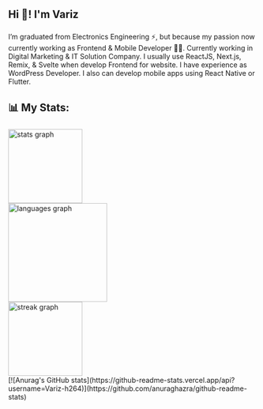 <h2 align="left">Hi 👋! I'm Variz</h2>

###

<p align="left">I’m graduated from Electronics Engineering ⚡, but because my passion now currently working as Frontend & Mobile Developer 👨‍💻. Currently working in Digital Marketing & IT Solution Company. I usually use ReactJS, Next.js, Remix, & Svelte when develop Frontend for website. I have experience as WordPress Developer. I also can develop mobile apps using React Native or Flutter.</p>

###

<h2 align="left">📊 My Stats:</h2>

###

<div align="left">
  <img src="https://github-readme-stats.vercel.app/api?username=Variz-h264&hide_title=true&hide_rank=false&show_icons=true&include_all_commits=true&count_private=true&disable_animations=false&theme=ayu-mirage&locale=en&hide_border=true&order=1" height="150" alt="stats graph"  />
  <br />
  <img src="https://github-readme-stats.vercel.app/api/top-langs?username=Variz-h264&locale=en&hide_title=true&layout=compact&card_width=320&langs_count=12&theme=ayu-mirage&hide_border=true&order=2" height="200" alt="languages graph"  />
  <br />
  <img src="https://streak-stats.demolab.com?user=Variz-h264&locale=en&mode=weekly&theme=ayu-mirage&hide_border=true&border_radius=5&order=3" height="150" alt="streak graph"  />
  <br />
  [![Anurag's GitHub stats](https://github-readme-stats.vercel.app/api?username=Variz-h264)](https://github.com/anuraghazra/github-readme-stats)
</div>
